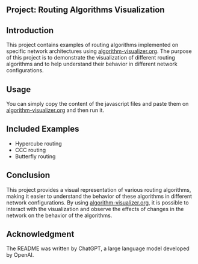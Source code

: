 ## Project: Routing Algorithms Visualization

## Introduction
This project contains examples of routing algorithms implemented on specific network architectures using [algorithm-visualizer.org](https://algorithm-visualizer.org/). The purpose of this project is to demonstrate the visualization of different routing algorithms and to help understand their behavior in different network configurations.

## Usage
You can simply copy the content of the javascript files and paste them on [algorithm-visualizer.org](https://algorithm-visualizer.org/) and then run it.

## Included Examples
- Hypercube routing
- CCC routing
- Butterfly routing

## Conclusion
This project provides a visual representation of various routing algorithms, making it easier to understand the behavior of these algorithms in different network configurations. By using [algorithm-visualizer.org](https://algorithm-visualizer.org/), it is possible to interact with the visualization and observe the effects of changes in the network on the behavior of the algorithms.

## Acknowledgment
The README was written by ChatGPT, a large language model developed by OpenAI. 
